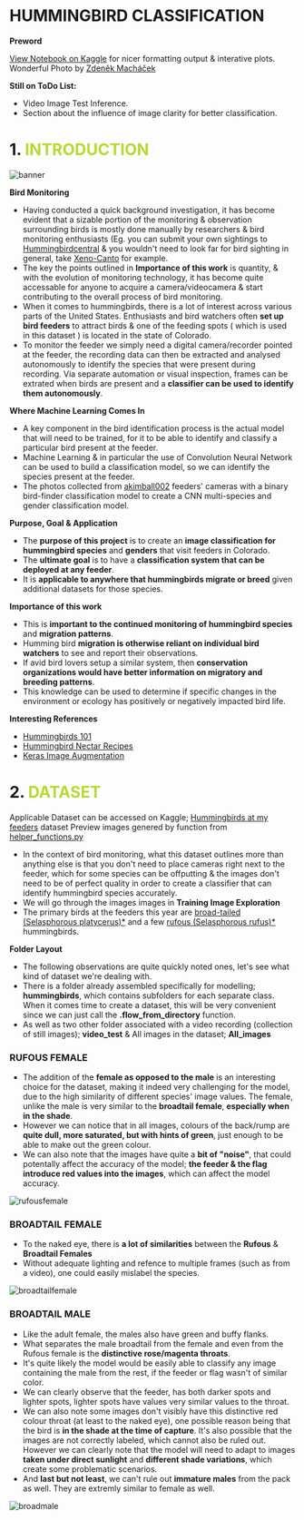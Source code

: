 #  **HUMMINGBIRD CLASSIFICATION**
**Preword**

[View Notebook on Kaggle](https://www.kaggle.com/shtrausslearning/hummingbird-classification-with-cnn) for nicer formatting output & interative plots.
Wonderful Photo by [Zdeněk Macháček](https://unsplash.com/@zmachacek)

**Still on ToDo List:**
- Video Image Test Inference.
- Section about the influence of image clarity for better classification.

# 1. <span style='color:#B6DA32 '> INTRODUCTION </span>

![banner](https://images-wixmp-ed30a86b8c4ca887773594c2.wixmp.com/f/8cc1eeaa-4046-4c4a-ae93-93d656f68688/dehie0n-a2e641c6-af9a-47cf-832c-8015e86b7347.jpg?token=eyJ0eXAiOiJKV1QiLCJhbGciOiJIUzI1NiJ9.eyJzdWIiOiJ1cm46YXBwOiIsImlzcyI6InVybjphcHA6Iiwib2JqIjpbW3sicGF0aCI6IlwvZlwvOGNjMWVlYWEtNDA0Ni00YzRhLWFlOTMtOTNkNjU2ZjY4Njg4XC9kZWhpZTBuLWEyZTY0MWM2LWFmOWEtNDdjZi04MzJjLTgwMTVlODZiNzM0Ny5qcGcifV1dLCJhdWQiOlsidXJuOnNlcnZpY2U6ZmlsZS5kb3dubG9hZCJdfQ.CnD5mRUqdz93URXVhEPqPNQLlY5U4bq-uDVWCZ2Bn4g)

<b>Bird Monitoring </b>

- Having conducted a quick background investigation, it has become evident that a sizable portion of the monitoring & observation surrounding birds is mostly done manually by researchers & bird monitoring enthusiasts (Eg. you can submit your own sightings to [Hummingbirdcentral](https://www.hummingbirdcentral.com/) & you wouldn't need to look far for bird sighting in general, take [Xeno-Canto](https://www.xeno-canto.org/) for example.
- The key the points outlined in <b>Importance of this work</b> is quantity, & with the evolution of monitoring technology, it has become quite accessable for anyone to acquire a camera/videocamera & start contributing to the overall process of bird monitoring.
- When it comes to hummingbirds, there is a lot of interest across various parts of the United States. Enthusiasts and bird watchers often <b>set up bird feeders</b> to attract birds & one of the feeding spots ( which is used in this dataset ) is located in the state of Colorado.
- To monitor the feeder we simply need a digital camera/recorder pointed at the feeder, the recording data can then be extracted and analysed autonomously to identify the species that were present during recording. Via separate automation or visual inspection, frames can be extrated when birds are present and a <b>classifier can be used to identify them autonomously</b>.

<b>Where Machine Learning Comes In</b>
- A key component in the bird identification process is the actual model that will need to be trained, for it to be able to identify and classify a particular bird present at the feeder.
- Machine Learning & in particular the use of Convolution Neural Network can be used to build a classification model, so we can identify the species present at the feeder.
- The photos collected from [akimball002](https://www.kaggle.com/akimball002) feeders' cameras with a binary bird-finder classification model to create a CNN multi-species and gender classification model. 

<b>Purpose, Goal & Application</b>

- The <b>purpose of this project</b> is to create an <b>image classification for hummingbird species</b> and <b>genders</b> that visit feeders in Colorado. 
- The <b>ultimate goal</b> is to have a <b>classification system that can be deployed at any feeder</b>. 
- It is <b>applicable to anywhere that hummingbirds migrate or breed</b> given additional datasets for those species. 

<b>Importance of this work</b>

- This is <b>important to the continued monitoring of hummingbird species</b> and <b>migration patterns</b>. 
- Humming bird <b>migration is otherwise reliant on individual bird watchers</b> to see and report their observations. 
- If avid bird lovers setup a similar system, then <b>conservation organizations would have better information on migratory and breeding patterns</b>. 
- This knowledge can be used to determine if specific changes in the environment or ecology has positively or negatively impacted bird life.

<b>Interesting References</b>
- [Hummingbirds 101](https://www.perkypet.com/advice/hummingbirds-101)
- [Hummingbird Nectar Recipes](https://nationalzoo.si.edu/migratory-birds/hummingbird-nectar-recipe)
- [Keras Image Augmentation](https://www.tensorflow.org/tutorials/images/data_augmentation)

# 2. <span style='color:#B6DA32 '>DATASET </span>

Applicable Dataset can be accessed on Kaggle; [Hummingbirds at my feeders](https://www.kaggle.com/akimball002/hummingbirds-at-my-feeders) dataset
Preview images genered by function from [helper_functions.py](https://github.com/shtrausslearning/Kaggle-Jupyter-Notebooks/blob/main/Hummingbird%20CNN%20Image%20Classification/helper_functions.py)

- In the context of bird monitoring, what this dataset outlines more than anything else is that you don't need to place cameras right next to the feeder, which for some species can be offputting & the images don't need to be of perfect quality in order to create a classifier that can identify hummingbird species accurately.
- We will go through the images images in <b>Training Image Exploration</b>
- The primary birds at the feeders this year are [broad-tailed (Selasphorous platycerus)*](https://www.allaboutbirds.org/guide/Broad-tailed_Hummingbird/id ) and a few [rufous (Selasphorous rufus)*](https://www.allaboutbirds.org/guide/Rufous_Hummingbird/) hummingbirds</b>.

<b>Folder Layout</b>
- The following observations are quite quickly noted ones, let's see what kind of dataset we're dealing with.
- There is a folder already assembled specifically for modelling; <b>hummingbirds</b>, which contains subfolders for each separate class. When it comes time to create a dataset, this will be very convenient since we can just call the <b>.flow_from_directory</b> function.
- As well as two other folder associated with a video recording (collection of still images); <b>video_test</b> & All images in the dataset; <b>All_images</b>

### RUFOUS FEMALE
- The addition of the <b>female as opposed to the male</b> is an interesting choice for the dataset, making it indeed very challenging for the model, due to the high similarity of different species' image values. The female, unlike the male is very similar to the <b>broadtail female</b>, <b>especially when in the shade</b>. 
- However we can notice that in all images, colours of the back/rump are <b>quite dull, more saturated, but with hints of green</b>, just enough to be able to make out the green colour.
- We can also note that the images have quite a <b>bit of "noise"</b>, that could potentally affect the accuracy of the model; <b>the feeder & the flag introduce red values into the images</b>, which can affect the model accuracy.

![rufousfemale](https://www.kaggleusercontent.com/kf/60030590/eyJhbGciOiJkaXIiLCJlbmMiOiJBMTI4Q0JDLUhTMjU2In0..c5xGz3aVDoKVE-KKZHD0Zg.CJ_XkfwO7Qv1yB97VnBKKwRAiUmci3Zm6pHNca6eoq6Lt15rA3rsaMovWvNy87BX1gqF6OiG0Nh3FHrEdwCnS6-m09cXI3b50Zi8jUsT5oL2uzSXtroncQkqoJ8DkqOjiP9DUEmKv7kmfz8ZLB-NuE4pMhvaGWp_rFd7CkmuIuw4sgxxYmww-3oDXjUeh3M2RdXo56VsixIWQ70v3SmUhyumwO8r9cwA7GmtfKWHAh7HwKj4CZraWIKj22Pb-57Mxf5nsweEaZ4lXBSg5neaFT1RFUHrJAmTFP1IBUicYpyhRkUaynFVZv9uhT5BFhiRSUdKO0gVk4krC1IBjhJyysFSBlnA2jodLAI-bj09S9M8jCqagj4flcrcS2S5N0H6FrpcQ3w2Jbx83nB0dOH0MPXeMb29zbRKabStZ7tEBNgjxx2cNPCXjgvBgwlXGMFbKVISOl_Vj3-QCXgnQTnTRGc4a5KQnh7BjcSxea4zKWGqvrOvO4Jd878e-vjC7wGgSefOzbsozjfAT-u6KV0cCoSyUphB_wGBvxQn_NC7lSp8lgxL-a7w39j85VqwYCmcJviPQzuQgruQc7P56d0y0kI9lG52bVQt8a1bwrW6_TKfSCWi-cc_A2giKGMFEIHhSDh9y5FHrUS7h1kd2LHEh74I6lZPeTqiqksKyzkNehECPs74ivvO_GbPAJuZleyc.wusxoF0JChbN5Idwy55TwQ/__results___files/__results___8_0.png)

### BROADTAIL FEMALE
- To the naked eye, there is <b>a lot of similarities</b> between the <b>Rufous</b> & <b>Broadtail Females</b>
- Without adequate lighting and refence to multiple frames (such as from a video), one could easily mislabel the species.

![broadtailfemale](https://www.kaggleusercontent.com/kf/60030590/eyJhbGciOiJkaXIiLCJlbmMiOiJBMTI4Q0JDLUhTMjU2In0..0XOR6kqt0vE6xrTK69Z_cA.9DbKVFZM1Ji7Xt-MKO5nD7rK2Ku8BjqbN1s2THw3-FNyo5ksb545zBMb6YgpnQrSTVjh8LIyJV8Tp1KmQDMY4F2y2C8LxBM3Rm7QTMjeAifIrCRJYVTWXbw0fcIWvGfBX2G7giX4QLJlMFzk6A4IjOvTGkYhkWnnSAHVo0u9LYqsHwEyMfUrXmU1PDrX6y6kzQkYQPH46flskjFXGBTF1SNkEwkyiAvyu9I51WIroCYg24z0OoIU9Xq1h1T2Ts55fa8SqC-iavJAYhFvTfwuxfU63VRfhwhji8p_zW5TB5nIolC89HimiUdSiI4pNUVb-ZdKcqESMzPQh5GqfdFr4-OUT_jNB8oyH_zkpS54dARN-F-PIGzZzZVNErfILvZ6NL6yg0339UM5G4o3ghnetfsu9tzoRSEYBpDAqrjNJkr4_ic8P4P47KCSntvay_faoY062ueBXVwayf8BbBRkoBsRF9XE55PJW-yqyhidUniOctSkus-lFzLkiFo6OjiCDgHnoSaG5ddfV_4E0fiHY4xZ7YL0ZwULYSE424exS8F3r38rHvDYn47SQ069N4ZmOAHEAy2Ihhxnr8nif-vy-1A2vADz3-MVxIpLwQlmgLu14I9oXga8SnttYcod_ks8__b1XR3r7dZFJmrsA2bvPOwY_p9_-jYCtIuC3BRQrSuRClEORrKMAcDPNf1UOjpZ.rPXCcUJtUYAVkbsaXqDKmw/__results___files/__results___10_0.png)

### BROADTAIL MALE
- Like the adult female, the males also have green and buffy flanks.
- What separates the male broadtail from the female and even from the Rufous female is the **distinctive rose/magenta throats**.
- It's quite likely the model would be easily able to classify any image containing the male from the rest, if the feeder or flag wasn't of similar color.
- We can clearly observe that the feeder, has both darker spots and lighter spots, lighter spots have values very similar values to the throat.
- We can also note some images don't visibly have this distinctive red colour throat (at least to the naked eye), one possible reason being that the bird is <b>in the shade at the time of capture</b>. It's also possible that the images are not correctly labeled, which cannot also be ruled out. However we can clearly note that the model will need to adapt to images <b>taken under direct sunlight</b> and <b>different shade variations</b>, which create some problematic scenarios.
- And <b>last but not least</b>, we can't rule out <b>immature males</b> from the pack as well. They are extremly similar to female as well.

![broadmale](https://www.kaggleusercontent.com/kf/60030590/eyJhbGciOiJkaXIiLCJlbmMiOiJBMTI4Q0JDLUhTMjU2In0..0XOR6kqt0vE6xrTK69Z_cA.9DbKVFZM1Ji7Xt-MKO5nD7rK2Ku8BjqbN1s2THw3-FNyo5ksb545zBMb6YgpnQrSTVjh8LIyJV8Tp1KmQDMY4F2y2C8LxBM3Rm7QTMjeAifIrCRJYVTWXbw0fcIWvGfBX2G7giX4QLJlMFzk6A4IjOvTGkYhkWnnSAHVo0u9LYqsHwEyMfUrXmU1PDrX6y6kzQkYQPH46flskjFXGBTF1SNkEwkyiAvyu9I51WIroCYg24z0OoIU9Xq1h1T2Ts55fa8SqC-iavJAYhFvTfwuxfU63VRfhwhji8p_zW5TB5nIolC89HimiUdSiI4pNUVb-ZdKcqESMzPQh5GqfdFr4-OUT_jNB8oyH_zkpS54dARN-F-PIGzZzZVNErfILvZ6NL6yg0339UM5G4o3ghnetfsu9tzoRSEYBpDAqrjNJkr4_ic8P4P47KCSntvay_faoY062ueBXVwayf8BbBRkoBsRF9XE55PJW-yqyhidUniOctSkus-lFzLkiFo6OjiCDgHnoSaG5ddfV_4E0fiHY4xZ7YL0ZwULYSE424exS8F3r38rHvDYn47SQ069N4ZmOAHEAy2Ihhxnr8nif-vy-1A2vADz3-MVxIpLwQlmgLu14I9oXga8SnttYcod_ks8__b1XR3r7dZFJmrsA2bvPOwY_p9_-jYCtIuC3BRQrSuRClEORrKMAcDPNf1UOjpZ.rPXCcUJtUYAVkbsaXqDKmw/__results___files/__results___12_0.png)

